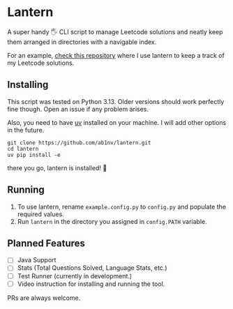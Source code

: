 # Lantern
A super handy 🖐️ CLI script to manage Leetcode solutions and neatly keep them arranged in directories with a navigable index.

For an example, [check this repository](https://github.com/ab1nv/leetcode) where I use lantern to keep a track of my Leetcode solutions.

## Installing
This script was tested on Python 3.13. Older versions should work perfectly fine though. Open an issue if any problem arises.

Also, you need to have [uv]((https://docs.astral.sh/uv/getting-started/installation/)) installed on your machine. I will add other options in the future.
```
git clone https://github.com/ab1nv/lantern.git
cd lantern
uv pip install -e
```
there you go, lantern is installed! 🎉

## Running
1. To use lantern, rename `example.config.py` to `config.py` and populate the required values.
2. Run `lantern` in the directory you assigned in `config.PATH` variable.

## Planned Features

- [ ] Java Support
- [ ] Stats (Total Questions Solved, Language Stats, etc.)
- [ ] Test Runner (currently in development.)
- [ ] Video instruction for installing and running the tool.

PRs are always welcome.
